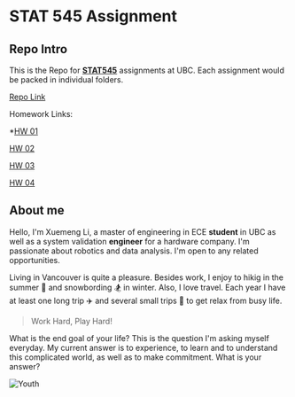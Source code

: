 # STAT 545 Assignment

## Repo Intro

This is the Repo for **[STAT545](https://stat545.stat.ubc.ca/)** assignments at UBC. Each assignment would be packed in individual folders. 

[Repo Link](https://stat545-ubc-hw-2019-20.github.io/stat545-hw-luckymeng7/)

Homework Links:

*[HW 01](https://stat545-ubc-hw-2019-20.github.io/stat545-hw-luckymeng7/hw01/hw01_gapminder.html)

[HW 02](https://stat545-ubc-hw-2019-20.github.io/stat545-hw-luckymeng7/hw02/hw02_ggplot2_dplyr.html)

[HW 03](https://stat545-ubc-hw-2019-20.github.io/stat545-hw-luckymeng7/hw03/hw03_dplyr_ggplot2.html)

[HW 04](https://stat545-ubc-hw-2019-20.github.io/stat545-hw-luckymeng7/hw04/hw04_Tidy_Data_and_Joins.html)

## About me

Hello, I'm Xuemeng Li, a master of engineering in ECE **student** in UBC as well as a system validation **engineer** for a hardware company. I'm passionate about robotics and data analysis. I'm open to any related opportunities. 

Living in Vancouver is quite a pleasure. Besides work, I enjoy to hikig in the summer :evergreen_tree: and snowbording :snowboarder: in winter. Also, I love travel. Each year I have at least one long trip :airplane: and several small trips :red_car: to get relax from busy life. 

> Work Hard, Play Hard!

What is the end goal of your life? This is the question I'm asking myself everyday. My current answer is to experience, to learn and to understand this complicated world, as well as to make commitment. What is your answer?

 ![Youth](https://images.sadhguru.org/sites/default/files/media_files/iso/en/57758-youth-faith-and-belief.jpg)


